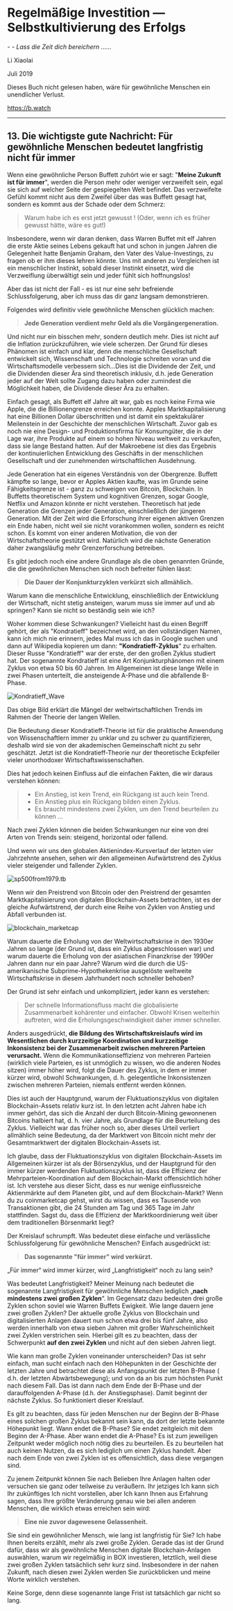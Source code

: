 # Regelmäßige Investition — Selbstkultivierung des Erfolgs

*- - Lass die Zeit dich bereichern ......*

Li Xiaolai

Juli 2019

Dieses Buch nicht gelesen haben, wäre für gewöhnliche Menschen ein unendlicher Verlust.

https://b.watch

----

## 13. Die wichtigste gute Nachricht: Für gewöhnliche Menschen bedeutet langfristig nicht für immer

Wenn eine gewöhnliche Person Buffett zuhört wie er sagt: "**Meine Zukunft ist für immer**", werden die Person mehr oder weniger verzweifelt sein, egal sie sich auf welcher Seite der gespiegelten Welt befindet. Das verzweifelte Gefühl kommt nicht aus dem Zweifel über das was Buffett gesagt hat, sondern es kommt aus der Schade oder dem Schmerz: 

> Warum habe ich es erst jetzt gewusst ! (Oder, wenn ich es früher gewusst hätte, wäre es gut!)

Insbesondere, wenn wir daran denken, dass Warren Buffet mit elf Jahren die erste Aktie seines Lebens gekauft hat und schon in jungen Jahren die Gelegenheit hatte Benjamin Graham, den Vater des Value-Investings, zu fragen ob er ihm dieses lehren könnte. Uns mit anderen zu Vergleichen ist ein menschlicher Instinkt, sobald dieser Instinkt einsetzt, wird die Verzweiflung überwältigt sein und jeder fühlt sich hoffnungslos!

Aber das ist nicht der Fall - es ist nur eine sehr befreiende Schlussfolgerung, aber ich muss das dir ganz langsam demonstrieren.

Folgendes wird definitiv viele gewöhnliche Menschen glücklich machen:

> **Jede Generation verdient mehr Geld als die Vorgängergeneration.**

Und nicht nur ein bisschen mehr, sondern deutlich mehr. Dies ist nicht auf die Inflation zurückzuführen, wie viele scherzen. Der Grund für dieses Phänomen ist einfach und klar, denn die menschliche Gesellschaft entwickelt sich, Wissenschaft und Technologie schreiten voran und die Wirtschaftsmodelle verbessern sich...Dies ist die Dividende der Zeit, und die Dividenden dieser Ära sind theoretisch inklusiv, d.h. jede Generation jeder auf der Welt sollte Zugang dazu haben oder zumindest die Möglichkeit haben, die Dividende dieser Ära zu erhalten.

Einfach gesagt, als Buffett elf Jahre alt war, gab es noch keine Firma wie Apple, die die Billionengrenze erreichen konnte. Apples Marktkapitalisierung hat eine Billionen Dollar überschritten und ist damit ein spektakulärer Meilenstein in der Geschichte der menschlichen Wirtschaft. Zuvor gab es noch nie eine Design- und Produktionsfirma für Konsumgüter, die in der Lage war, ihre Produkte auf einem so hohen Niveau weltweit zu verkaufen, dass sie lange Bestand hatten. Auf der Makroebene ist dies das Ergebnis der kontinuierlichen Entwicklung des Geschäfts in der menschlichen Gesellschaft und der zunehmenden wirtschaftlichen Ausdehnung.

Jede Generation hat ein eigenes Verständnis von der Obergrenze. Buffett kämpfte so lange, bevor er Apples Aktien kaufte, was im Grunde seine Fähigkeitsgrenze ist - ganz zu schweigen von Bitcoin, Blockchain. In Buffetts theoretischem System und kognitiven Grenzen, sogar Google, Netflix und Amazon könnte er nicht verstehen. Theoretisch hat jede Generation die Grenzen jeder Generation, einschließlich der jüngeren Generation. Mit der Zeit wird die Erforschung ihrer eigenen aktiven Grenzen ein Ende haben, nicht weil sie nicht vorankommen wollen, sondern es reicht schon. Es kommt von einer anderen Motivation, die von der Wirtschaftstheorie gestützt wird. Natürlich wird die nächste Generation daher zwangsläufig mehr Grenzerforschung betreiben.

Es gibt jedoch noch eine andere Grundlage als die oben genannten Gründe, die die gewöhnlichen Menschen sich noch befreiter fühlen lässt:

> **Die Dauer der Konjunkturzyklen verkürzt sich allmählich.**

Warum kann die menschliche Entwicklung, einschließlich der Entwicklung der Wirtschaft, nicht stetig ansteigen, warum muss sie immer auf und ab springen? Kann sie nicht so beständig sein wie ich?

Woher kommen diese Schwankungen? Vielleicht hast du einen Begriff gehört, der als "Kondratieff" bezeichnet wird, an den vollständigen Namen, kann ich mich nie erinnern, jedes Mal muss ich das in Google suchen und dann auf Wikipedia kopieren um dann: **"Kondratieff-Zyklus**“ zu erhalten. Dieser Russe "Kondratieff" war der erste, der den großen Zyklus studiert hat. Der sogenannte Kondratieff ist eine Art Konjunkturphänomen mit einem Zyklus von etwa 50 bis 60 Jahren. Im Allgemeinen ist diese lange Welle in zwei Phasen unterteilt, die ansteigende A-Phase und die abfallende B-Phase.

![Kondratieff_Wave](image/Kondratieff_Wave.png)

Das obige Bild erklärt die Mängel der weltwirtschaftlichen Trends im Rahmen der Theorie der langen Wellen.

Die Bedeutung dieser Kondratieff-Theorie ist für die praktische Anwendung von Wissenschaftlern immer zu unklar und zu schwer zu quantifizieren, deshalb wird sie von der akademischen Gemeinschaft nicht zu sehr geschätzt. Jetzt ist die Kondratieff-Theorie nur der theoretische Eckpfeiler vieler unorthodoxer Wirtschaftswissenschaften.

Dies hat jedoch keinen Einfluss auf die einfachen Fakten, die wir daraus verstehen können:

> - Ein Anstieg, ist kein Trend, ein Rückgang ist auch kein Trend.
> - Ein Anstieg plus ein Rückgang bilden einen Zyklus.
> - Es braucht mindestens zwei Zyklen, um den Trend beurteilen zu können ...

Nach zwei Zyklen können die beiden Schwankungen nur eine von drei Arten von Trends sein: steigend, horizontal oder fallend.

Und wenn wir uns den globalen Aktienindex-Kursverlauf der letzten vier Jahrzehnte ansehen, sehen wir den allgemeinen Aufwärtstrend des Zyklus vieler steigender und fallender Zyklen.

![sp500from1979.tb](image/sp500from1979.tb.png)

Wenn wir den Preistrend von Bitcoin oder den Preistrend der gesamten Marktkapitalisierung von digitalen Blockchain-Assets betrachten, ist es der gleiche Aufwärtstrend, der durch eine Reihe von Zyklen von Anstieg und Abfall verbunden ist.

![blockchain_marketcap](image/blockchain_marketcap.png)

Warum dauerte die Erholung von der Weltwirtschaftskrise in den 1930er Jahren so lange (der Grund ist, dass ein Zyklus abgeschlossen war) und warum dauerte die Erholung von der asiatischen Finanzkrise der 1990er Jahren dann nur ein paar Jahre? Warum wird die durch die US-amerikanische Subprime-Hypothekenkrise ausgelöste weltweite Wirtschaftskrise in diesem Jahrhundert noch schneller behoben?

Der Grund ist sehr einfach und unkompliziert, jeder kann es verstehen:

> Der schnelle Informationsfluss macht die globalisierte Zusammenarbeit kohärenter und einfacher. Obwohl Krisen weiterhin auftreten, wird die Erholungsgeschwindigkeit daher immer schneller.

Anders ausgedrückt, **die Bildung des Wirtschaftskreislaufs wird im Wesentlichen durch kurzzeitige Koordination und kurzzeitige Inkonsistenz bei der Zusammenarbeit zwischen mehreren Parteien verursacht.** Wenn die Kommunikationseffizienz von mehreren Parteien (wirklich viele Parteien, es ist unmöglich zu wissen, wo die anderen Nodes sitzen) immer höher wird, folgt die Dauer des Zyklus, in dem er immer kürzer wird, obwohl Schwankungen, d. h. gelegentliche Inkonsistenzen zwischen mehreren Parteien, niemals entfernt werden können.

Dies ist auch der Hauptgrund, warum der Fluktuationszyklus von digitalen Blockchain-Assets relativ kurz ist. In den letzten acht Jahren habe ich immer gehört, das sich die Anzahl der durch Bitcoin-Mining gewonnenen Bitcoins halbiert hat, d. h. vier Jahre, als Grundlage für die Beurteilung des Zyklus. Vielleicht war das früher noch so, aber dieses Urteil verliert allmählich seine Bedeutung, da der Marktwert von Bitcoin nicht mehr der Gesamtmarktwert der digitalen Blockchain-Assets ist.

Ich glaube, dass der Fluktuationszyklus von digitalen Blockchain-Assets im Allgemeinen kürzer ist als der Börsenzyklus, und der Hauptgrund für den immer kürzer werdenden Fluktuationszyklus ist, dass die Effizienz der Mehrparteien-Koordination auf dem Blockchain-Markt offensichtlich höher ist. Ich verstehe aus dieser Sicht, dass es nur wenige einflussreiche Aktienmärkte auf dem Planeten gibt, und auf dem Blockchain-Markt? Wenn du zu coinmarketcap gehst, wirst du wissen, dass es Tausende von Transaktionen gibt, die 24 Stunden am Tag und 365 Tage im Jahr stattfinden. Sagst du, dass die Effizienz der Marktkoordinierung weit über dem traditionellen Börsenmarkt liegt?

Der Kreislauf schrumpft. Was bedeutet diese einfache und verlässliche Schlussfolgerung für gewöhnliche Menschen? Einfach ausgedrückt ist:

> **Das sogenannte "für immer" wird verkürzt.**

„Für immer“ wird immer kürzer, wird „Langfristigkeit“ noch zu lang sein?

Was bedeutet Langfristigkeit? Meiner Meinung nach bedeutet die sogenannte Langfristigkeit für gewöhnliche Menschen lediglich „**nach mindestens zwei großen Zyklen**“. Im Gegensatz dazu bedeuten drei große Zyklen schon soviel wie Warren Buffets Ewigkeit. Wie lange dauern jene zwei großen Zyklen? Der aktuelle große Zyklus von Blockchain und digitalisierten Anlagen dauert nun schon etwa drei bis fünf Jahre, also werden innerhalb von etwa sieben Jahren mit großer Wahrscheinlichkeit zwei Zyklen verstrichen sein. Hierbei gilt es zu beachten, dass der Schwerpunkt **auf den zwei Zyklen** und nicht auf den sieben Jahren liegt.

Wie kann man große Zyklen voneinander unterscheiden? Das ist sehr einfach, man sucht einfach nach den Höhepunkten in der Geschichte der letzten Jahre und betrachtet diese als Anfangspunkt der letzten B-Phase ( d.h. der letzten Abwärtsbewegung); und von da an bis zum höchsten Punkt nach diesem Fall. Das ist dann nach dem Ende der B-Phase und der darauffolgenden A-Phase (d.h. der Anstiegsphase). Damit beginnt der nächste Zyklus. So funktioniert dieser Kreislauf.

Es gilt zu beachten, dass für jeden Menschen nur der Beginn der B-Phase eines solchen großen Zyklus bekannt sein kann, da dort der letzte bekannte Höhepunkt liegt. Wann endet die B-Phase? Sie endet zeitgleich mit dem Beginn der A-Phase. Aber wann endet die A-Phase? Es ist zum jeweiligen Zeitpunkt weder möglich noch nötig dies zu beurteilen. Es zu beurteilen hat auch keinen Nutzen, da es sich lediglich um einen Zyklus handelt. Aber nach dem Ende von zwei Zyklen ist es offensichtlich, dass diese vergangen sind.

Zu jenem Zeitpunkt können Sie nach Belieben Ihre Anlagen halten oder versuchen sie ganz oder teilweise zu veräußern. Ihr jetziges Ich kann sich Ihr zukünftiges Ich nicht vorstellen, aber Ich kann Ihnen aus Erfahrung sagen, dass Ihre größte Veränderung genau wie bei allen anderen Menschen, die wirklich etwas erreichen sein wird:

> **Eine nie zuvor dagewesene Gelassenheit.**

Sie sind ein gewöhnlicher Mensch, wie lang ist langfristig für Sie? Ich habe Ihnen bereits erzählt, mehr als zwei große Zyklen. Gerade das ist der Grund dafür, dass wir als gewöhnliche Menschen digitale Blockchain-Anlagen auswählen, warum wir regelmäßig in BOX investieren, letztlich, weil diese zwei großen Zyklen tatsächlich sehr kurz sind. Insbesondere in der nahen Zukunft, nach diesen zwei Zyklen werden Sie zurückblicken und meine Worte wirklich verstehen.

Keine Sorge, denn diese sogenannte lange Frist ist tatsächlich gar nicht so lang.